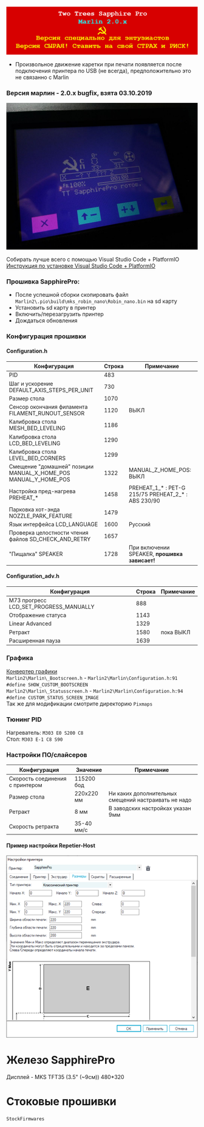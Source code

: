 ![alert-banner](Docs/repo-banner.png?raw=true "Версия сырая! Ставить на свой СТРАХ и РИСК!")
* Произвольное движение каретки при печати появляется после подключения принтера по USB (не всегда), предположительно это не связанно с Marlin

### Версия марлин - 2.0.x bugfix, взята 03.10.2019
![sapphire-pro-0-marlin-status](Docs/hints/sapphire-pro-2-marlin-status1.jpg?raw=true)

Собирать лучше всего с помощью Visual Studio Code + PlatformIO<br/>
[Инструкция по установке Visual Studio Code + PlatformIO](https://docs.platformio.org/en/latest/ide/vscode.html)<br/>

### Прошивка SapphirePro:
* После успешной сборки скопировать файл `Marlin2\.pio\build\mks_robin_nano\Robin_nano.bin` на sd карту
* Установить sd карту в принтер
* Включить/перезагрузить принтер
* Дождаться обновления

### Конфигурация прошивки
#### Configuration.h
  Конфигурация|Строка|Примечание
  ------------|------|----------
  PID|483|
  Шаг и ускорение DEFAULT_AXIS_STEPS_PER_UNIT|730|
  Размер стола|1070|
  Сенсор окончания филамента FILAMENT_RUNOUT_SENSOR|1120|ВЫКЛ
  Калибровка стола MESH_BED_LEVELING|1186|
  Калибровка стола LCD_BED_LEVELING|1290|
  Калибровка стола LEVEL_BED_CORNERS|1299|
  Смещение "домашней" позиции MANUAL_X_HOME_POS MANUAL_Y_HOME_POS|1322|MANUAL_Z_HOME_POS: ВЫКЛ
  Настройка пред-нагрева PREHEAT_* |1458|PREHEAT_1_* : PET-G 215/75 PREHEAT_2_* : ABS 230/90
  Парковка хот-энда NOZZLE_PARK_FEATURE|1479|
  Язык интерфейса LCD_LANGUAGE|1600|Русский
  Проверка целостности чтения файлов SD_CHECK_AND_RETRY|1657|
  "Пищалка" SPEAKER|1728|При включении SPEAKER, **прошивка зависает!**
  
#### Configuration_adv.h
  Конфигурация|Строка|Примечание
  ------------|------|----------
  M73 прогресс LCD_SET_PROGRESS_MANUALLY|888|
  Отображение статуса|1143|
  Linear Advanced|1329|
  Ретракт|1580|пока ВЫКЛ
  Расширенная пауза|1639|

### Графика
[Конвертер графики](http://marlinfw.org/tools/u8glib/converter.html)<br/>
`Marlin2\Marlin\_Bootscreen.h` - `Marlin2\Marlin\Configuration.h:91 #define SHOW_CUSTOM_BOOTSCREEN`<br/>
`Marlin2\Marlin\_Statusscreen.h` - `Marlin2\Marlin\Configuration.h:94 #define CUSTOM_STATUS_SCREEN_IMAGE`<br/>
Так же для модификации смотрите директорию `Pixmaps`<br/>

### Тюнинг PID
Нагреватель: `M303 E0 S200 C8`<br/>
Стол: `M303 E-1 C8 S90`<br/>

### Настройки ПО/слайсеров
  Конфигурация|Значение|Примечание
  ------------|----|------
  Скорость соединения с принтером|115200 бод|
  Размер стола|220х220 мм|Ни каких дополнительных смещений настраивать не надо
  Ретракт|8 мм|В заводских настройках указан 9мм
  Скорость ретракта|35-40 мм/c|

#### Пример настройки Repetier-Host
![sapphire-pro-bed-size-repetier](Docs/hints/sapphire-pro-bed-size-repetier.png?raw=true "Размер стола в Repetier-Host")

# Железо SapphirePro

Дисплей - MKS TFT35 (3.5" (~9см)) 480*320<br/>

# Стоковые прошивки
`StockFirmwares`
